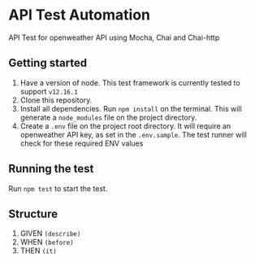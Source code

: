 # API Test Automation

API Test for openweather API using Mocha, Chai and Chai-http

## Getting started
1. Have a version of node. This test framework is currently tested to support `v12.16.1`
2. Clone this repository.
3. Install all dependencies. Run `npm install` on the terminal. This will generate a `node_modules` file on the project directory.
4. Create a `.env` file on the project root directory. It will require an openweather API key, as set in the `.env.sample`. The test runner will check for these required ENV values

## Running the test

Run `npm test` to start the test.

## Structure

1. GIVEN `(describe)`
2. WHEN `(before)`
3. THEN `(it)`